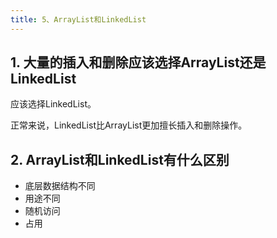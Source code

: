 ```yaml
---
title: 5、ArrayList和LinkedList
---
```

## 1. 大量的插入和删除应该选择ArrayList还是LinkedList

应该选择LinkedList。

正常来说，LinkedList比ArrayList更加擅长插入和删除操作。

## 2. ArrayList和LinkedList有什么区别

- 底层数据结构不同
- 用途不同
- 随机访问
- 占用

